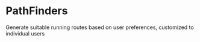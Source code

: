 # PathFinders
Generate suitable running routes based on user preferences, customized to individual users
